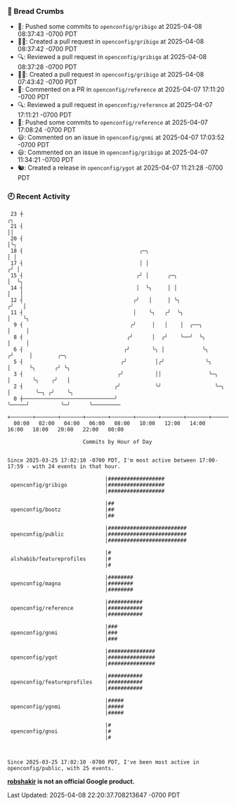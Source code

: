 ### 🍞 Bread Crumbs

 * 🚢: Pushed some commits to `openconfig/gribigo` at 2025-04-08 08:37:43 -0700 PDT
 * ✍🏼: Created a pull request in `openconfig/gribigo` at 2025-04-08 08:37:42 -0700 PDT
 * 🔍: Reviewed a pull request in  `openconfig/gribigo` at 2025-04-08 08:37:28 -0700 PDT
 * ✍🏼: Created a pull request in `openconfig/gribigo` at 2025-04-08 07:43:42 -0700 PDT
 * 💬: Commented on a PR in  `openconfig/reference` at 2025-04-07 17:11:20 -0700 PDT
 * 🔍: Reviewed a pull request in  `openconfig/reference` at 2025-04-07 17:11:21 -0700 PDT
 * 🚢: Pushed some commits to `openconfig/reference` at 2025-04-07 17:08:24 -0700 PDT
 * 😃: Commented on an issue in `openconfig/gnmi` at 2025-04-07 17:03:52 -0700 PDT
 * 😃: Commented on an issue in `openconfig/gribigo` at 2025-04-07 11:34:21 -0700 PDT
 * 🐿: Created a release in `openconfig/ygot` at 2025-04-07 11:21:28 -0700 PDT

### 🕘 Recent Activity
```
 23 ┼                                                                        ╭╮
 21 ┤                                                                        ││
 20 ┤                                                                        │╰╮
 18 ┤                                     ╭─╮                                │ │
 17 ┤                                     │ │                               ╭╯ │
 15 ┤                                    ╭╯ │      ╭─╮                      │  ╰╮
 14 ┤                                    │  ╰╮     │ │                      │   │
 12 ┤                                   ╭╯   │     │ ╰╮                    ╭╯   │
 11 ┤                                   │    ╰╮   ╭╯  ╰╮                   │    ╰╮
  9 ┤                                  ╭╯     │   │    │  ╭──╮             │     │
  8 ┤                                 ╭╯      │  ╭╯    ╰──╯  ╰╮            │     │
  6 ┤                                ╭╯       ╰╮ │            ╰╮          ╭╯     │        ╭─╮
  5 ┤                               ╭╯         │╭╯             ╰╮         │      ╰╮      ╭╯ ╰╮
  3 ┤                              ╭╯          ││               ╰─╮       │       ╰╮    ╭╯   │
  2 ┤                             ╭╯           ╰╯                 ╰─╮     │        ╰─╮ ╭╯    ╰╮
  0 ┼─────────────────────────────╯                                 ╰─────╯          ╰─╯      ╰─────────
    +───────+───────+───────+───────+───────+───────+───────+───────+───────+───────+───────+───────+────
  00:00   02:00   04:00   06:00   08:00   10:00   12:00   14:00   16:00   18:00   20:00   22:00   00:00   

						Commits by Hour of Day


Since 2025-03-25 17:02:10 -0700 PDT, I'm most active between 17:00-17:59 - with 24 events in that hour.

```



```
                               |##################
 openconfig/gribigo            |##################
                               |##################

                               |##
 openconfig/bootz              |##
                               |##

                               |#########################
 openconfig/public             |#########################
                               |#########################

                               |#
 alshabib/featureprofiles      |#
                               |#

                               |########
 openconfig/magna              |########
                               |########

                               |###########
 openconfig/reference          |###########
                               |###########

                               |###
 openconfig/gnmi               |###
                               |###

                               |###############
 openconfig/ygot               |###############
                               |###############

                               |###########
 openconfig/featureprofiles    |###########
                               |###########

                               |#####
 openconfig/ygnmi              |#####
                               |#####

                               |#
 openconfig/gnoi               |#
                               |#



Since 2025-03-25 17:02:10 -0700 PDT, I've been most active in openconfig/public, with 25 events.

```
**[robshakir](mailto:robjs@google.com) is not an official Google product.**  


Last Updated: 2025-04-08 22:20:37.708213647 -0700 PDT
